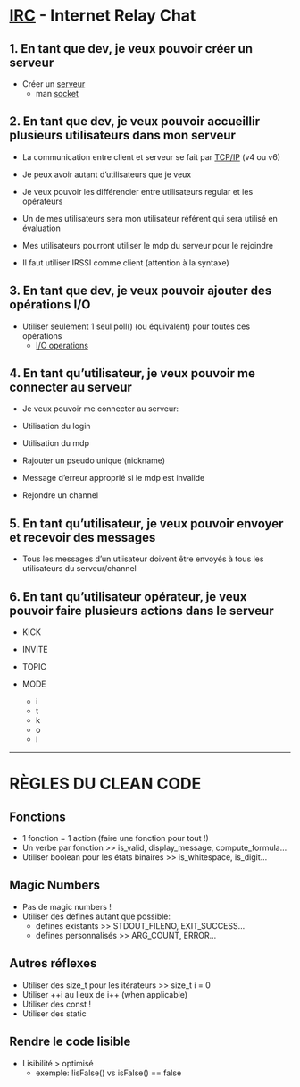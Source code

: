 # [IRC](https://datatracker.ietf.org/doc/html/rfc1459) - Internet Relay Chat


## 1. En tant que dev, je veux pouvoir créer un serveur

- Créer un [serveur](https://ncona.com/2019/04/building-a-simple-server-with-cpp/)
	* man [socket](https://man7.org/linux/man-pages/man2/socket.2.html)


## 2. En tant que dev, je veux pouvoir accueillir plusieurs utilisateurs dans mon serveur

- La communication entre client et serveur se fait par [TCP/IP](https://www.fortinet.com/fr/resources/cyberglossary/tcp-ip) (v4 ou v6)

- Je peux avoir autant d’utilisateurs que je veux

- Je veux pouvoir les différencier entre utilisateurs regular et les opérateurs

- Un de mes utilisateurs sera mon utilisateur référent qui sera utilisé en évaluation

- Mes utilisateurs pourront utiliser le mdp du serveur pour le rejoindre

- Il faut utiliser IRSSI comme client (attention à la syntaxe)



## 3. En tant que dev, je veux pouvoir ajouter des opérations I/O

- Utiliser seulement 1 seul poll() (ou équivalent) pour toutes ces opérations
	* [I/O operations](https://www.techtarget.com/whatis/definition/input-output-I-O) 



## 4. En tant qu’utilisateur, je veux pouvoir me connecter au serveur

- Je veux pouvoir me connecter au serveur:

- Utilisation du login

- Utilisation du mdp

- Rajouter un pseudo unique (nickname)

- Message d’erreur approprié si le mdp est invalide

- Rejondre un channel



## 5. En tant qu’utilisateur, je veux pouvoir envoyer et recevoir des messages

- Tous les messages d’un utiisateur doivent être envoyés à tous les utilisateurs du serveur/channel



## 6. En tant qu’utilisateur opérateur, je veux pouvoir faire plusieurs actions dans le serveur

- KICK

- INVITE

- TOPIC

- MODE
	* i
	* t
	* k
	* o
	* l


--------------------------------------------------------------------------

# RÈGLES DU CLEAN CODE


## Fonctions

- 1 fonction = 1 action (faire une fonction pour tout !)
- Un verbe par fonction >> is_valid, display_message, compute_formula...
- Utiliser boolean pour les états binaires >> is_whitespace, is_digit...


## Magic Numbers

- Pas de magic numbers !
- Utiliser des defines autant que possible:
	* defines existants >> STDOUT_FILENO, EXIT_SUCCESS...
	* defines personnalisés >> ARG_COUNT, ERROR...


## Autres réflexes

- Utiliser des size_t pour les itérateurs >> size_t i = 0
- Utiliser ++i au lieux de i++ (when applicable)
- Utiliser des const !
- Utiliser des static

## Rendre le code lisible

- Lisibilité > optimisé
	* exemple: !isFalse()  vs  isFalse() == false